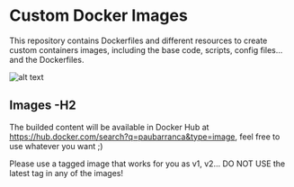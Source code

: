 # Custom Docker Images

This repository contains Dockerfiles and different resources to create custom containers images, including the base code, scripts, config files... and the Dockerfiles.

![alt text](https://i2.wp.com/blog.ichasco.com/wp-content/uploads/2017/06/compose-1-1.png?resize=453%2C261&ssl=1)

Images -H2
------

The builded content will be available in Docker Hub at https://hub.docker.com/search?q=paubarranca&type=image, feel free to use whatever you want ;)

Please use a tagged image that works for you as v1, v2... DO NOT USE the latest tag in any of the images!
